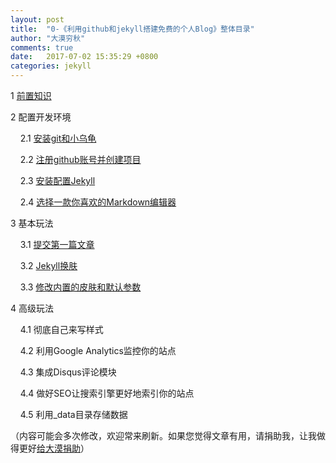 ```yaml
---
layout: post
title:  "0-《利用github和jekyll搭建免费的个人Blog》整体目录"
author: "大漠穷秋"
comments: true
date:   2017-07-02 15:35:29 +0800
categories: jekyll
---
```


1 <a href="http://damoqiongqiu.github.io/jekyll/2017/07/02/%E5%88%A9%E7%94%A8github%E5%92%8Cjekyll%E6%90%AD%E5%BB%BA%E4%B8%AA%E4%BA%BABlog-2.html">前置知识</a>

2 配置开发环境

&nbsp;&nbsp;&nbsp;&nbsp;2.1 <a href="http://damoqiongqiu.github.io/jekyll/2017/07/03/%E5%88%A9%E7%94%A8github%E5%92%8Cjekyll%E6%90%AD%E5%BB%BA%E4%B8%AA%E4%BA%BABlog-3.html">安装git和小乌龟</a>

&nbsp;&nbsp;&nbsp;&nbsp;2.2 <a href="http://damoqiongqiu.github.io/jekyll/2017/07/03/%E5%88%A9%E7%94%A8github%E5%92%8Cjekyll%E6%90%AD%E5%BB%BA%E4%B8%AA%E4%BA%BABlog-4.html">注册github账号并创建项目</a>

&nbsp;&nbsp;&nbsp;&nbsp;2.3 <a href="http://damoqiongqiu.github.io/jekyll/2017/07/03/%E5%88%A9%E7%94%A8github%E5%92%8Cjekyll%E6%90%AD%E5%BB%BA%E4%B8%AA%E4%BA%BABlog-5.html">安装配置Jekyll</a>

&nbsp;&nbsp;&nbsp;&nbsp;2.4 <a href="http://damoqiongqiu.github.io/jekyll/2017/07/04/%E5%88%A9%E7%94%A8github%E5%92%8Cjekyll%E6%90%AD%E5%BB%BA%E4%B8%AA%E4%BA%BABlog-6.html">选择一款你喜欢的Markdown编辑器</a>

3 基本玩法

&nbsp;&nbsp;&nbsp;&nbsp;3.1 <a href="http://damoqiongqiu.github.io/jekyll/2017/07/04/%E5%88%A9%E7%94%A8github%E5%92%8Cjekyll%E6%90%AD%E5%BB%BA%E4%B8%AA%E4%BA%BABlog-7.html">提交第一篇文章</a>

&nbsp;&nbsp;&nbsp;&nbsp;3.2 <a href="http://damoqiongqiu.github.io/jekyll/2017/07/04/%E5%88%A9%E7%94%A8github%E5%92%8Cjekyll%E6%90%AD%E5%BB%BA%E4%B8%AA%E4%BA%BABlog-8.html">Jekyll换肤</a>

&nbsp;&nbsp;&nbsp;&nbsp;3.3 <a href="http://damoqiongqiu.github.io/jekyll/2017/07/05/%E5%88%A9%E7%94%A8github%E5%92%8Cjekyll%E6%90%AD%E5%BB%BA%E4%B8%AA%E4%BA%BABlog-9.html">修改内置的皮肤和默认参数</a>

4 高级玩法

&nbsp;&nbsp;&nbsp;&nbsp;4.1 彻底自己来写样式

&nbsp;&nbsp;&nbsp;&nbsp;4.2 利用Google Analytics监控你的站点

&nbsp;&nbsp;&nbsp;&nbsp;4.3 集成Disqus评论模块

&nbsp;&nbsp;&nbsp;&nbsp;4.4 做好SEO让搜索引擎更好地索引你的站点

&nbsp;&nbsp;&nbsp;&nbsp;4.5 利用_data目录存储数据

（内容可能会多次修改，欢迎常来刷新。如果您觉得文章有用，请捐助我，让我做得更好<a href="http://damoqiongqiu.github.io/donate/index.html">给大漠捐助</a>）